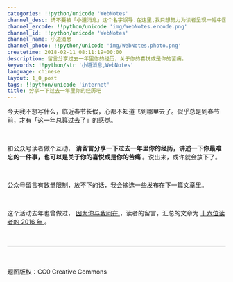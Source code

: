 ```yaml
---
categories: !!python/unicode 'WebNotes'
channel_desc: 请不要被「小道消息」这个名字误导.在这里,我只想努力为读者呈现一幅中国互联网的清明上河图.
channel_ercode: !!python/unicode 'img/WebNotes.ercode.png'
channel_id: !!python/unicode 'WebNotes'
channel_name: 小道消息
channel_photo: !!python/unicode 'img/WebNotes.photo.png'
createtime: 2018-02-11 08:11:19+00:00
description: 留言分享过去一年里你的经历，关于你的喜悦或是你的苦痛。
keywords: !!python/str '小道消息,WebNotes'
language: chinese
layout: 1_0_post
tags: !!python/unicode 'internet'
title: 分享一下过去一年里你的经历吧
---
```

<div class="rich_media_content" id="js_content">
<p>
         今天我不想写什么，临近春节长假，心都不知道飞到哪里去了。似乎总是到春节前，才有「这一年总算过去了」的感觉。
        </p>
<p>
<br/>
</p>
<p>
         和公众号读者做个互动，
         <strong>
          请留言分享一下过去一年里你的经历，讲述一下你最难忘的一件事，也可以是关于你的喜悦或是你的苦痛
         </strong>
         。说出来，或许就会放下了。
        </p>
<p>
<br/>
</p>
<p>
         公众号留言有数量限制，放不下的话，我会摘选一些发布在下一篇文章里。
        </p>
<p>
<br/>
</p>
<p>
         这个活动去年也曾做过，
         <a href="http://mp.weixin.qq.com/s?__biz=MjM5ODIyMTE0MA==&amp;mid=2650969000&amp;idx=1&amp;sn=a5b03f124ecfd11847bb4ec8f4511d01&amp;chksm=bd3837938a4fbe85629f5b11b61eb78d6f1ff695baaa04d2da467aedaeac2fe3660cb76edbb7&amp;scene=21#wechat_redirect" target="_blank">
          因为你与我同在
         </a>
         ，读者的留言，汇总的文章为
         <a href="http://mp.weixin.qq.com/s?__biz=MjM5ODIyMTE0MA==&amp;mid=2650969006&amp;idx=1&amp;sn=3d61c7aa1aaa837bd59342af598f771b&amp;chksm=bd3837958a4fbe83cdec60dab113983d6dc5d92de7d53c39e9b6443fdc7d4a67ea31f9c2781a&amp;scene=21#wechat_redirect" target="_blank">
          十六位读者的 2016 年
         </a>
         。
        </p>
<p style="white-space: normal;">
<br/>
</p>
<hr style="margin-top: 1em;margin-bottom: 1em;white-space: normal;max-width: 100%;font-family: Lato, Helvetica, Arial, freesans, clean, sans-serif;border-right-width: 0px;border-bottom-width: 0px;border-left-width: 0px;border-top-style: solid;border-top-color: rgb(234, 234, 234);height: 1px;color: rgb(51, 51, 51);font-size: 15px;box-sizing: border-box !important;word-wrap: break-word !important;"/>
<p style="white-space: normal;">
<br/>
</p>
<p>
         题图版权：CC0 Creative Commons
        </p>
</div>